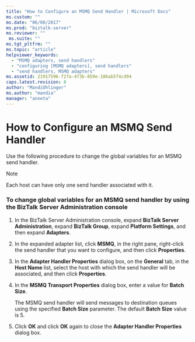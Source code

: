 ```yaml
---
title: "How to Configure an MSMQ Send Handler | Microsoft Docs"
ms.custom: ""
ms.date: "06/08/2017"
ms.prod: "biztalk-server"
ms.reviewer: ""
 ms.suite: ""
ms.tgt_pltfrm: ""
ms.topic: "article"
helpviewer_keywords: 
  - "MSMQ adapters, send handlers"
  - "configuring [MSMQ adapters], send handlers"
  - "send handlers, MSMQ adapters"
ms.assetid: 21917596-f27a-473b-859e-186ab5f4cd94
caps.latest.revision: 8
author: "MandiOhlinger"
ms.author: "mandia"
manager: "anneta"
---
```

# How to Configure an MSMQ Send Handler
Use the following procedure to change the global variables for an MSMQ send handler.  
  
> [!NOTE]
>  Each host can have only one send handler associated with it.  
  
### To change global variables for an MSMQ send handler by using the BizTalk Server Administration console  
  
1.  In the BizTalk Server Administration console, expand **BizTalk Server Administration**, expand **BizTalk Group**, expand **Platform Settings**, and then expand **Adapters**.  
  
2.  In the expanded adapter list, click **MSMQ**, in the right pane, right-click the send handler that you want to configure, and then click **Properties**.  
  
3.  In the **Adapter Handler Properties** dialog box, on the **General** tab, in the **Host Name** list, select the host with which the send handler will be associated, and then click **Properties**.  
  
4.  In the **MSMQ Transport Properties** dialog box, enter a value for **Batch Size**.  
  
     The MSMQ send handler will send messages to destination queues using the specified **Batch Size** parameter. The default **Batch Size** value is 5.  
  
5.  Click **OK** and click **OK** again to close the **Adapter Handler Properties** dialog box.